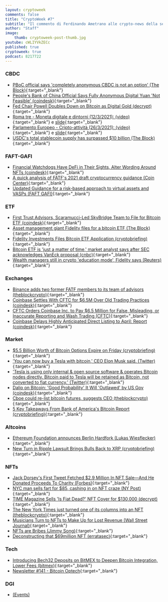 ```yaml
---
layout: cryptoweek
comments: false
title: "CryptoWeek #7"
subtitle: "Il commento di Ferdinando Ametrano alle crypto-news della settimana" 
author: "Staff"
image:
    thumb: cryptoweek-post-thumb.jpg
youtube: cWLIYVkZECc
published: true
cryptoweek: true
podcast: 8217722
---
```

### CBDC

- [PBoC official says 'completely anonymous CBDC is not an option' (The Block)](https://www.theblockcrypto.com/linked/98925/pboc-anonymous-cbdc-not-option){:target="_blank"}
- [People's Bank of China Official Says Fully Anonymous Digital Yuan 'Not Feasible' (coindesk)](https://www.coindesk.com/peoples-bank-of-china-official-says-fully-anonymous-digital-yuan-not-feasible){:target="_blank"}
- [Fed Chair Powell Doubles Down on Bitcoin as Digital Gold (decrypt)](https://decrypt.co/62381/fed-chair-powell-doubles-down-bitcoin-digital-gold){:target="_blank"}
- [Roma tre - Moneta digitale e dintorni (12/3/2021): (video)](https://www.youtube.com/watch?v=MxlS0SeXjQs&t=5592s){:target="_blank"} e [slide](https://drive.google.com/file/d/1uCmpeXgWwld_RZZ5rmXp83xUpum6gbMq){:target="_blank"}
- [Parlamento Europeo - Cripto-attività (26/3/2021): (video)](https://www.youtube.com/watch?v=QLC_qGeZBR8){:target="_blank"} e [slide](https://drive.google.com/file/d/1NcejTJNetUQCXpwb2XROELJGhnbBVMS2){:target="_blank"}
- [USDC's total stablecoin supply has surpassed $10 billion (The Block)](https://www.theblockcrypto.com/linked/98860/usdc-stablecoin-10-billion){:target="_blank"}

### FAFT-GAFI

- [Financial Watchdogs Have DeFi in Their Sights, Alter Wording Around NFTs (coindesk)](https://www.coindesk.com/financial-watchdogs-have-defi-in-their-sights-alter-wording-around-nfts){:target="_blank"}
- [A quick analysis of FATF's 2021 draft cryptocurrency guidance (Coin Center)](https://www.coincenter.org/a-quick-analysis-of-fatfs-2021-draft-cryptocurrency-guidance/){:target="_blank"}
- [Updated Guidance for a risk-based approach to virtual assets and VASPs (FAFT GAFI)](https://www.fatf-gafi.org/publications/fatfrecommendations/documents/public-consultation-guidance-vasp.html){:target="_blank"}

### ETF

- [First Trust Advisors, Scaramucci-Led SkyBridge Team to File for Bitcoin ETF (coindesk)](https://www.coindesk.com/first-advisor-scaramucci-led-skybridge-team-up-to-file-for-bitcoin-etf){:target="_blank"}
- [Asset management giant Fidelity files for a bitcoin ETF (The Block)](https://www.theblockcrypto.com/linked/99279/fidelity-bitcoin-etf-filing){:target="_blank"}
- [Fidelity Investments Files Bitcoin ETF Application (cryptobriefing)](https://cryptobriefing.com/fidelity-investments-files-bitcoin-etf-application/){:target="_blank"}
- [Bitcoin ETF is 'just a matter of time,' market analyst says after SEC acknowledges VanEck proposal (cnbc)](https://www.cnbc.com/2021/03/23/bitcoin-etf-outlook-just-a-matter-of-time-market-analyst-says.html){:target="_blank"}
- [Wealth managers still in crypto 'education mode', Fidelity says (Reuters)](https://www.reuters.com/article/us-fidelity-cryptocurrency-idUSKBN2BF253){:target="_blank"}

### Exchanges

- [Binance adds two former FATF members to its team of advisors (theblockcrypto)](https://www.theblockcrypto.com/linked/99398/binance-former-fatf-members-advisors){:target="_blank"}
- [Coinbase Settles With CFTC for $6.5M Over Old Trading Practices (coindesk)](https://www.coindesk.com/coinbase-settles-with-cftc-for-6-5m-over-old-trading-practices){:target="_blank"}
- [CFTC Orders Coinbase Inc. to Pay $6.5 Million for False, Misleading, or Inaccurate Reporting and Wash Trading (CFTC)](https://www.cftc.gov/PressRoom/PressReleases/8369-21){:target="_blank"}
- [Coinbase Delays Highly Anticipated Direct Listing to April: Report (coindesk)](https://www.coindesk.com/coinbase-delays-highly-anticipated-direct-listing-to-april-report){:target="_blank"}

### Market

- [$5.5 Billion Worth of Bitcoin Options Expire on Friday (cryptobriefing)](https://cryptobriefing.com/5-5-billion-worth-of-bitcoin-options-expire-on-friday/){:target="_blank"}
- ['You can now buy a Tesla with bitcoin,' CEO Elon Musk said. (Twitter)](https://twitter.com/elonmusk/status/1374617643446063105?s=20){:target="_blank"}
- ['Tesla is using only internal & open source software & operates Bitcoin nodes directly. Bitcoin paid to Tesla will be retained as Bitcoin, not converted to fiat currency.' (Twitter)](https://twitter.com/elonmusk/status/1374619379929772034?s=20){:target="_blank"}
- [Dalio on Bitcoin: 'Good Probability' It Will 'Outlawed' by US Gov (coindesk)](https://www.coindesk.com/dalio-bitcoin-good-probability-government-bans){:target="_blank"}
- [Cboe could re-list bitcoin futures, suggests CEO (theblockcrypto)](https://www.theblockcrypto.com/linked/99319/cboe-could-re-list-bitcoin-futures-suggests-ceo){:target="_blank"}
- [5 Key Takeaways From Bank of America's Bitcoin Report (cryptobriefing)](https://cryptobriefing.com/5-key-takeaways-bank-americas-bitcoin-report/){:target="_blank"}

### Altcoins

- [Ethereum Foundation announces Berlin Hardfork (Lukas Wiesflecker)](https://medium.com/coinmonks/ethereum-foundation-announces-berlin-hardfork-603773bbc2aa){:target="_blank"}
- [New Turn in Ripple Lawsuit Brings Bulls Back to XRP (cryptobriefing)](https://cryptobriefing.com/new-turn-ripple-lawsuit-brings-bulls-back-xrp/){:target="_blank"}

### NFTs

- [Jack Dorsey's First Tweet Fetched $2.9 Million In NFT Sale—And He Donated Proceeds To Charity (Forbes)](https://www.forbes.com/sites/rachelsandler/2021/03/22/jack-dorseys-first-tweet-fetched-29-million-in-nft-sale-and-he-donated-proceeds-to-charity){:target="_blank"}
- [NYC man sells fart for $85, cashing in on NFT craze (NY Post)](https://nypost.com/2021/03/18/nyc-man-sells-fart-for-85-cashing-in-on-nft-craze/){:target="_blank"}
- [TIME Magazine Sells 'Is Fiat Dead?' NFT Cover for $130,000 (decrypt)](https://decrypt.co/62802/time-magazine-sells-is-fiat-dead-nft-cover-for-130000){:target="_blank"}
- [The New York Times just turned one of its columns into an NFT (theblockcrypto)](https://www.theblockcrypto.com/linked/99255/new-york-times-column-nft){:target="_blank"}
- [Musicians Turn to NFTs to Make Up for Lost Revenue (Wall Street Journal)](https://www.wsj.com/articles/nfts-are-music-industrys-latest-big-hit-11616491801){:target="_blank"}
- [NFTs are Bribes (Jimmy Song)](https://jimmysong.substack.com/p/nfts-are-bribes-bitcoin-tech-talk){:target="_blank"}
- [Deconstructing that $69million NFT (erratasec)](https://blog.erratasec.com/2021/03/deconstructing-that-69million-nft.html){:target="_blank"}

### Tech

- [Introducing Bech32 Deposits on BitMEX to Deepen Bitcoin Integration, Lower Fees (bitmex)](https://blog.bitmex.com/introducing-bech32-deposits-on-bitmex-to-deepen-bitcoin-integration-lower-fees/){:target="_blank"}
- [Newsletter #141 - Bitcoin Optech](https://bitcoinops.org/en/newsletters/2021/03/24/){:target="_blank"}

### DGI

- [(Events)](https://dgi.io/events/)
